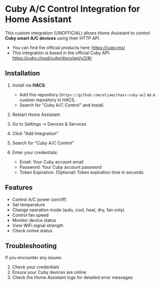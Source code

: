 # Cuby A/C Control Integration for Home Assistant

This custom integration (UNOFFICIAL) allows Home Assistant to control **Cuby smart A/C devices** using their HTTP API.

- You can find the official products here: https://cuby.mx/
- This integration is based in the official Cuby API: https://cuby.cloud/cuby/docs/api/v2/#/


## Installation

1. Install via **HACS**:
   - Add this repository (`https://github.com/eljamz/hass-cuby-ac`) as a custom repository in HACS.
   - Search for "Cuby A/C Control" and install.

2. Restart Home Assistant.

3. Go to Settings -> Devices & Services
4. Click "Add Integration"
5. Search for "Cuby A/C Control"
6. Enter your credentials:
   - Email: Your Cuby account email
   - Password: Your Cuby account password
   - Token Expiration: (Optional) Token expiration time in seconds

## Features

- Control A/C power (on/off)
- Set temperature
- Change operation mode (auto, cool, heat, dry, fan only)
- Control fan speed
- Monitor device status
- View WiFi signal strength
- Check online status

## Troubleshooting

If you encounter any issues:
1. Check your credentials
2. Ensure your Cuby devices are online
3. Check the Home Assistant logs for detailed error messages
